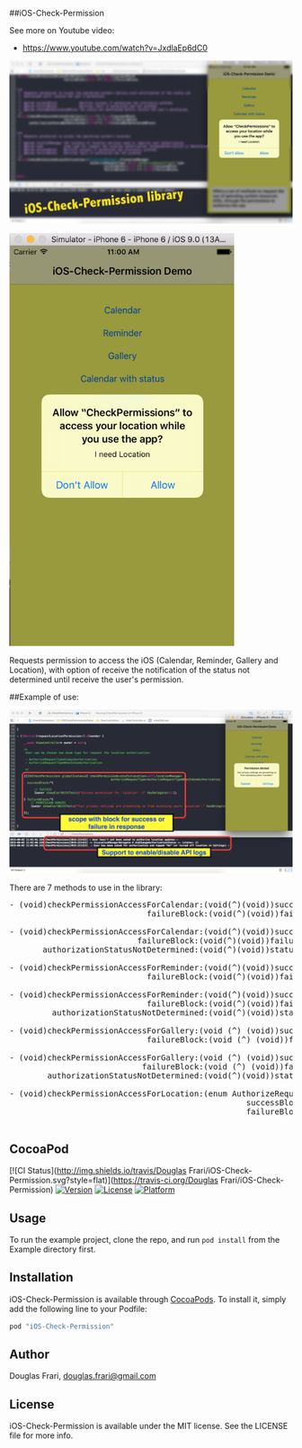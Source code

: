 ##iOS-Check-Permission

See more on Youtube video:

- https://www.youtube.com/watch?v=JxdlaEp6dC0

<a href="https://www.youtube.com/embed/JxdlaEp6dC0"><img src="screenshot3.png" width="800"></a>

<img src="screenshot01.png" width="400">

Requests permission to access the iOS (Calendar, Reminder, Gallery and Location), with
 option of receive the notification of the status not determined until receive the user's permission.

##Example of use:

<img src="screenshot02.png" width="800"> 

There are 7 methods to use in the library:

<pre>
- (void)checkPermissionAccessForCalendar:(void(^)(void))successBlock 
                             failureBlock:(void(^)(void))failureBlock;
                           
- (void)checkPermissionAccessForCalendar:(void(^)(void))successBlock
                           failureBlock:(void(^)(void))failureBlock
       authorizationStatusNotDetermined:(void(^)(void))statusNotDeterminedBlock;

- (void)checkPermissionAccessForReminder:(void(^)(void))successBlock
                             failureBlock:(void(^)(void))failureBlock;

- (void)checkPermissionAccessForReminder:(void(^)(void))successBlock
                             failureBlock:(void(^)(void))failureBlock
         authorizationStatusNotDetermined:(void(^)(void))statusNotDeterminedBlock;

- (void)checkPermissionAccessForGallery:(void (^) (void))successBlock
                             failureBlock:(void (^) (void))failureBlock;

- (void)checkPermissionAccessForGallery:(void (^) (void))successBlock
                            failureBlock:(void (^) (void))failureBlock
        authorizationStatusNotDetermined:(void(^)(void))statusNotDeterminedBlock;
        
- (void)checkPermissionAccessForLocation:(enum AuthorizeRequestType) type
                                                  successBlock:(void (^) (void))successBlock
                                                  failureBlock:(void (^) (void))failureBlock;
        
</pre>


## CocoaPod

[![CI Status](http://img.shields.io/travis/Douglas Frari/iOS-Check-Permission.svg?style=flat)](https://travis-ci.org/Douglas Frari/iOS-Check-Permission)
[![Version](https://img.shields.io/cocoapods/v/iOS-Check-Permission.svg?style=flat)](http://cocoapods.org/pods/iOS-Check-Permission)
[![License](https://img.shields.io/cocoapods/l/iOS-Check-Permission.svg?style=flat)](http://cocoapods.org/pods/iOS-Check-Permission)
[![Platform](https://img.shields.io/cocoapods/p/iOS-Check-Permission.svg?style=flat)](http://cocoapods.org/pods/iOS-Check-Permission)

## Usage

To run the example project, clone the repo, and run `pod install` from the Example directory first.


## Installation

iOS-Check-Permission is available through [CocoaPods](http://cocoapods.org). To install
it, simply add the following line to your Podfile:

```ruby
pod "iOS-Check-Permission"
```

## Author

Douglas Frari, douglas.frari@gmail.com

## License

iOS-Check-Permission is available under the MIT license. See the LICENSE file for more info.


